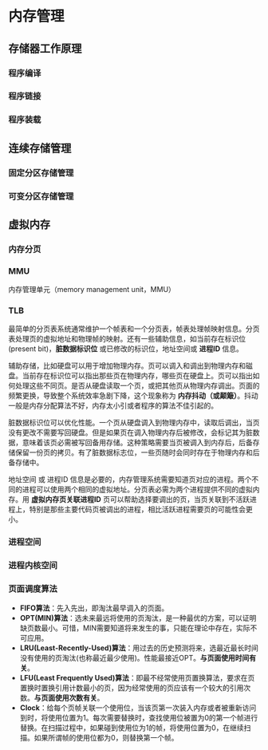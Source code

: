# 内存管理

## 存储器工作原理



### 程序编译



### 程序链接



### 程序装载



## 连续存储管理

### 固定分区存储管理



### 可变分区存储管理



## 虚拟内存



### 内存分页



### MMU

内存管理单元（memory management unit，MMU）

### TLB

最简单的分页表系统通常维护一个帧表和一个分页表，帧表处理帧映射信息。分页表处理页的虚拟地址和物理帧的映射。还有一些辅助信息，如当前存在标识位(present bit)，**脏数据标识位** 或已修改的标识位，地址空间或 **进程ID** 信息。

辅助存储，比如硬盘可以用于增加物理内存。页可以调入和调出到物理内存和磁盘。当前存在标识位可以指出那些页在物理内存，哪些页在硬盘上。页可以指出如何处理这些不同页。是否从硬盘读取一个页，或把其他页从物理内存调出。页面的频繁更换，导致整个系统效率急剧下降，这个现象称为 **内存抖动（或颠簸）**。抖动一般是内存分配算法不好，内存太小引或者程序的算法不佳引起的。

脏数据标识位可以优化性能。一个页从硬盘调入到物理内存中，读取后调出，当页没有更改不需要写回硬盘。但是如果页在调入物理内存后被修改，会标记其为脏数据，意味着该页必需被写回备用存储。这种策略需要当页被调入到内存后，后备存储保留一份页的拷贝。有了脏数据标志位，一些页随时会同时存在于物理内存和后备存储中。

地址空间 或 进程ID 信息是必要的，内存管理系统需要知道页对应的进程。两个不同的进程可以使用两个相同的虚拟地址。分页表必需为两个进程提供不同的虚拟内存。用 **虚拟内存页关联进程ID** 页可以帮助选择要调出的页，当页关联到不活跃进程上，特别是那些主要代码页被调出的进程，相比活跃进程需要页的可能性会更小。

### 进程空间



### 进程内核空间



### 页面调度算法

- **FIFO算法**：先入先出，即淘汰最早调入的页面。
- **OPT(MIN)算法**：选未来最远将使用的页淘汰，是一种最优的方案，可以证明缺页数最小。可惜，MIN需要知道将来发生的事，只能在理论中存在，实际不可应用。
- **LRU(Least-Recently-Used)算法**：用过去的历史预测将来，选最近最长时间没有使用的页淘汰(也称最近最少使用)。性能最接近OPT。**与页面使用时间有关**。
- **LFU(Least Frequently Used)算法**：即最不经常使用页置换算法，要求在页置换时置换引用计数最小的页，因为经常使用的页应该有一个较大的引用次数。**与页面使用次数有关**。
- **Clock**：给每个页帧关联一个使用位，当该页第一次装入内存或者被重新访问到时，将使用位置为1。每次需要替换时，查找使用位被置为0的第一个帧进行替换。在扫描过程中，如果碰到使用位为1的帧，将使用位置为0，在继续扫描。如果所谓帧的使用位都为0，则替换第一个帧。

